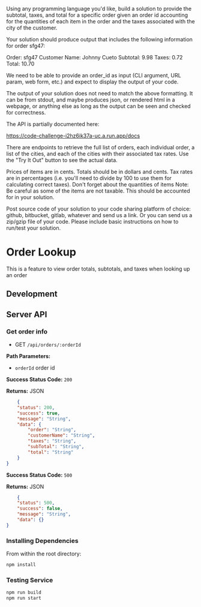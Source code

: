 Using any programming language you'd like, build a solution to provide the subtotal, taxes, and total for a specific order given an order id accounting for the quantities of each item in the order and the taxes associated with the city of the customer.

Your solution should produce output that includes the following information for order sfg47:

Order: sfg47
Customer Name: Johnny Cueto
Subtotal: 9.98
Taxes: 0.72
Total: 10.70

We need to be able to provide an order_id as input (CLI argument, URL param, web form, etc.) and expect to display the output of your code.

The output of your solution does not need to match the above formatting. It can be from stdout, and maybe produces json, or rendered html in a webpage, or anything else as long as the output can be seen and checked for correctness.

The API is partially documented here:

https://code-challenge-i2hz6ik37a-uc.a.run.app/docs

There are endpoints to retrieve the full list of orders, each individual order, a list of the cities, and each of the cities with their associated tax rates. Use the "Try It Out" button to see the actual data.

Prices of items are in cents. Totals should be in dollars and cents.
Tax rates are in percentages (i.e. you'll need to divide by 100 to use them for calculating correct taxes).
Don't forget about the quantities of items
Note: Be careful as some of the items are not taxable. This should be accounted for in your solution.

Post source code of your solution to your code sharing platform of choice: github, bitbucket, gitlab, whatever and send us a link. Or you can send us a zip/gzip file of your code. Please include basic instructions on how to run/test your solution.



# Order Lookup
This is a feature to view order totals, subtotals, and taxes when looking up an order

## Development
## Server API

### Get order info
  * GET `/api/orders/:orderId`

**Path Parameters:**
  * `orderId` order id

**Success Status Code:** `200`

**Returns:** JSON

```json
    {
    "status": 200,
    "success": true,
    "message": "String",
    "data": {
        "order": "String",
        "customerName": "String",
        "taxes": "String",
        "subTotal": "String",
        "total": "String"
    }
}
```

**Success Status Code:** `500`

**Returns:** JSON

```json
    {
    "status": 500,
    "success": false,
    "message": "String",
    "data": {}
}
```

### Installing Dependencies

From within the root directory:

```sh
npm install
```

### Testing Service

```sh
npm run build
npm run start
```

